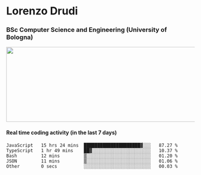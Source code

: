 # Lorenzo Drudi
### BSc Computer Science and Engineering (University of Bologna)

<img src="https://github-readme-stats.vercel.app/api?username=LorenzoDrudi&count_private=true&show_icons=true&theme=gruvbox" height=200px width=550px>

#### Real time coding activity (in the last 7 days)
<!--START_SECTION:waka-->

```text
JavaScript   15 hrs 24 mins  █████████████████████▓░░░   87.27 %
TypeScript   1 hr 49 mins    ██▓░░░░░░░░░░░░░░░░░░░░░░   10.37 %
Bash         12 mins         ▒░░░░░░░░░░░░░░░░░░░░░░░░   01.20 %
JSON         11 mins         ▒░░░░░░░░░░░░░░░░░░░░░░░░   01.06 %
Other        0 secs          ░░░░░░░░░░░░░░░░░░░░░░░░░   00.03 %
```

<!--END_SECTION:waka-->
